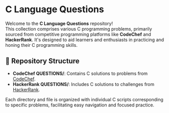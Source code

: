# C Language Questions

Welcome to the **C Language Questions** repository!  
This collection comprises various C programming problems, primarily sourced from competitive programming platforms like **CodeChef** and **HackerRank**. It's designed to aid learners and enthusiasts in practicing and honing their C programming skills.

## 📁 Repository Structure

- **CodeChef QUESTIONS/**: Contains C solutions to problems from [CodeChef](https://www.codechef.com/).
- **HackerRank QUESTIONS/**: Includes C solutions to challenges from [HackerRank](https://www.hackerrank.com/).

Each directory and file is organized with individual C scripts corresponding to specific problems, facilitating easy navigation and focused practice.
